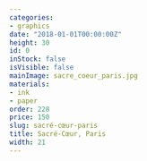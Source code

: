 ```yaml
---
categories:
- graphics
date: "2018-01-01T00:00:00Z"
height: 30
id: 0
inStock: false
isVisible: false
mainImage: sacre_coeur_paris.jpg
materials:
- ink
- paper
order: 228
price: 150
slug: sacré-cœur-paris
title: Sacré-Cœur, Paris
width: 21
---
```


